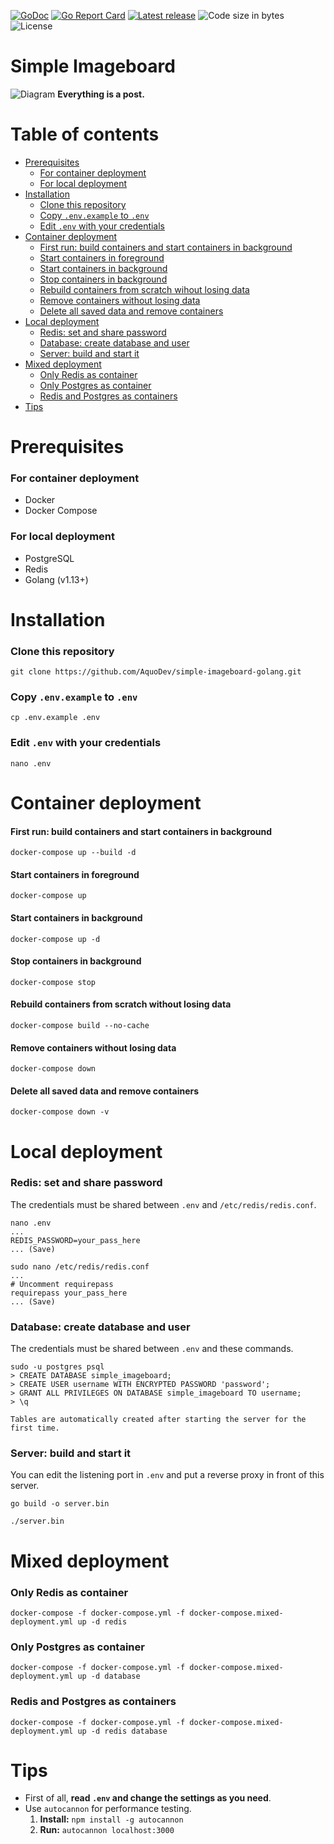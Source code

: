 [![GoDoc](https://godoc.org/github.com/AquoDev/simple-imageboard-golang?status.svg)](https://godoc.org/github.com/AquoDev/simple-imageboard-golang)
[![Go Report Card](https://goreportcard.com/badge/github.com/AquoDev/simple-imageboard-golang)](https://goreportcard.com/report/github.com/AquoDev/simple-imageboard-golang)
[![Latest release](https://img.shields.io/github/v/release/AquoDev/simple-imageboard-golang)](https://github.com/AquoDev/simple-imageboard-golang/releases/latest)
![Code size in bytes](https://img.shields.io/github/languages/code-size/AquoDev/simple-imageboard-golang)
![License](https://img.shields.io/github/license/AquoDev/simple-imageboard-golang)

# Simple Imageboard

![Diagram](https://i.imgur.com/8YVWuRM.png)
**Everything is a post.**

# Table of contents

-   [Prerequisites](#prerequisites)
    -   [For container deployment](#for-container-deployment)
    -   [For local deployment](#for-local-deployment)
-   [Installation](#installation)
    -   [Clone this repository](#clone-this-repository)
    -   [Copy `.env.example` to `.env`](#copy-envexample-to-env)
    -   [Edit `.env` with your credentials](#edit-env-with-your-credentials)
-   [Container deployment](#container-deployment)
    -   [First run: build containers and start containers in background](#first-run-build-containers-and-start-containers-in-background)
    -   [Start containers in foreground](#start-containers-in-foreground)
    -   [Start containers in background](#start-containers-in-background)
    -   [Stop containers in background](#stop-containers-in-background)
    -   [Rebuild containers from scratch wihout losing data](#rebuild-containers-from-scratch-without-losing-data)
    -   [Remove containers without losing data](#remove-containers-without-losing-data)
    -   [Delete all saved data and remove containers](#delete-all-saved-data-and-remove-containers)
-   [Local deployment](#local-deployment)
    -   [Redis: set and share password](#redis-set-and-share-password)
    -   [Database: create database and user](#database-create-database-and-user)
    -   [Server: build and start it](#server-build-and-start-it)
-   [Mixed deployment](#mixed-deployment)
    -   [Only Redis as container](#only-redis-as-container)
    -   [Only Postgres as container](#only-postgres-as-container)
    -   [Redis and Postgres as containers](#redis-and-postgres-as-containers)
-   [Tips](#tips)

# Prerequisites

### For container deployment

-   Docker
-   Docker Compose

### For local deployment

-   PostgreSQL
-   Redis
-   Golang (v1.13+)

# Installation

### Clone this repository

```console
git clone https://github.com/AquoDev/simple-imageboard-golang.git
```

### Copy `.env.example` to `.env`

```console
cp .env.example .env
```

### Edit `.env` with your credentials

```console
nano .env
```

# Container deployment

#### First run: build containers and start containers in background

```console
docker-compose up --build -d
```

#### Start containers in foreground

```console
docker-compose up
```

#### Start containers in background

```console
docker-compose up -d
```

#### Stop containers in background

```console
docker-compose stop
```

#### Rebuild containers from scratch without losing data

```console
docker-compose build --no-cache
```

#### Remove containers without losing data

```console
docker-compose down
```

#### Delete all saved data and remove containers

```console
docker-compose down -v
```

# Local deployment

### Redis: set and share password

The credentials must be shared between `.env` and `/etc/redis/redis.conf`.

```console
nano .env
...
REDIS_PASSWORD=your_pass_here
... (Save)
```

```console
sudo nano /etc/redis/redis.conf
...
# Uncomment requirepass
requirepass your_pass_here
... (Save)
```

### Database: create database and user

The credentials must be shared between `.env` and these commands.

```console
sudo -u postgres psql
> CREATE DATABASE simple_imageboard;
> CREATE USER username WITH ENCRYPTED PASSWORD 'password';
> GRANT ALL PRIVILEGES ON DATABASE simple_imageboard TO username;
> \q
```

`Tables are automatically created after starting the server for the first time.`

### Server: build and start it

You can edit the listening port in `.env` and put a reverse proxy in front of this server.

```console
go build -o server.bin
```

```console
./server.bin
```

# Mixed deployment

### Only Redis as container

```console
docker-compose -f docker-compose.yml -f docker-compose.mixed-deployment.yml up -d redis
```

### Only Postgres as container

```console
docker-compose -f docker-compose.yml -f docker-compose.mixed-deployment.yml up -d database
```

### Redis and Postgres as containers

```console
docker-compose -f docker-compose.yml -f docker-compose.mixed-deployment.yml up -d redis database
```

# Tips

-   First of all, **read `.env` and change the settings as you need**.
-   Use `autocannon` for performance testing.
    1. **Install:** `npm install -g autocannon`
    2. **Run:** `autocannon localhost:3000`
